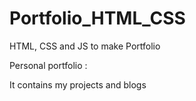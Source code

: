 # Portfolio_HTML_CSS
 HTML, CSS and JS to make Portfolio
 
 Personal portfolio : 

It contains my projects and blogs
